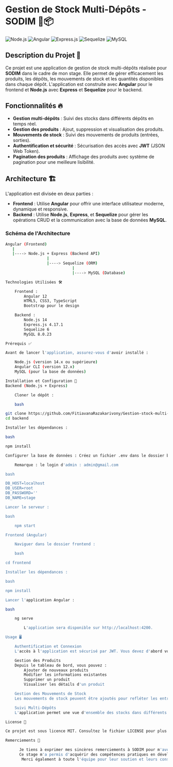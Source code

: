 # Gestion de Stock Multi-Dépôts - SODIM 🏢📦

![Node.js](https://img.shields.io/badge/Node.js-v14.x-green?logo=node.js)
![Angular](https://img.shields.io/badge/Angular-v12-red?logo=angular)
![Express.js](https://img.shields.io/badge/Express.js-^4.17.1-black?logo=express)
![Sequelize](https://img.shields.io/badge/Sequelize-v6-blue?logo=sequelize)
![MySQL](https://img.shields.io/badge/MySQL-v8.0.23-blue?logo=mysql)

## Description du Projet 📖

Ce projet est une application de gestion de stock multi-dépôts réalisée pour **SODIM** dans le cadre de mon stage. Elle permet de gérer efficacement les produits, les dépôts, les mouvements de stock et les quantités disponibles dans chaque dépôt. L'application est construite avec **Angular** pour le frontend et **Node.js** avec **Express** et **Sequelize** pour le backend.

## Fonctionnalités 🔥

- **Gestion multi-dépôts** : Suivi des stocks dans différents dépôts en temps réel.
- **Gestion des produits** : Ajout, suppression et visualisation des produits.
- **Mouvements de stock** : Suivi des mouvements de produits (entrées, sorties).
- **Authentification et sécurité** : Sécurisation des accès avec **JWT** (JSON Web Token).
- **Pagination des produits** : Affichage des produits avec système de pagination pour une meilleure lisibilité.

## Architecture 🏗️

L'application est divisée en deux parties :

- **Frontend** : Utilise **Angular** pour offrir une interface utilisateur moderne, dynamique et responsive.
- **Backend** : Utilise **Node.js**, **Express**, et **Sequelize** pour gérer les opérations CRUD et la communication avec la base de données **MySQL**.

### Schéma de l'Architecture

```bash
Angular (Frontend)
   |
   |----> Node.js + Express (Backend API)
                  |
                  |----> Sequelize (ORM)
                             |
                             |----> MySQL (Database)

Technologies Utilisées 🛠️

    Frontend :
        Angular 12
        HTML5, CSS3, TypeScript
        Bootstrap pour le design

    Backend :
        Node.js 14
        Express.js 4.17.1
        Sequelize 6
        MySQL 8.0.23

Prérequis ✅

Avant de lancer l'application, assurez-vous d'avoir installé :

    Node.js (version 14.x ou supérieure)
    Angular CLI (version 12.x)
    MySQL (pour la base de données)

Installation et Configuration 🚀
Backend (Node.js + Express)

    Cloner le dépôt :

    bash

git clone https://github.com/FitiavanaRazakarivony/Gestion-stock-multi-tache.git
cd backend

Installer les dépendances :

bash

npm install

Configurer la base de données : Créez un fichier .env dans le dossier backend et ajoutez vos configurations MySQL :

    Remarque : le login d'admin : admin@gmail.com

bash

DB_HOST=localhost
DB_USER=root
DB_PASSWORD=''
DB_NAME=stage

Lancer le serveur :

bash

    npm start

Frontend (Angular)

    Naviguer dans le dossier frontend :

    bash

cd frontend

Installer les dépendances :

bash

npm install

Lancer l'application Angular :

bash

    ng serve

        L'application sera disponible sur http://localhost:4200.

Usage 🖥️

    Authentification et Connexion
    L'accès à l'application est sécurisé par JWT. Vous devez d'abord vous connecter avec vos identifiants pour accéder aux différentes fonctionnalités.

    Gestion des Produits
    Depuis le tableau de bord, vous pouvez :
        Ajouter de nouveaux produits
        Modifier les informations existantes
        Supprimer un produit
        Visualiser les détails d'un produit

    Gestion des Mouvements de Stock
    Les mouvements de stock peuvent être ajoutés pour refléter les entrées et sorties dans chaque dépôt.

    Suivi Multi-Dépôts
    L'application permet une vue d'ensemble des stocks dans différents dépôts et assure l'intégrité des données avec des mises à jour en temps réel.

License 📄

Ce projet est sous licence MIT. Consultez le fichier LICENSE pour plus de détails.

Remerciements 🙏

      Je tiens à exprimer mes sincères remerciements à SODIM pour m'avoir donné l'opportunité de réaliser ce projet de gestion de stock multi-dépôts.
      Ce stage m'a permis d'acquérir des compétences pratiques en développement web full-stack et en gestion de base de données.
       Merci également à toute l'équipe pour leur soutien et leurs conseils tout au long de cette expérience enrichissante.

